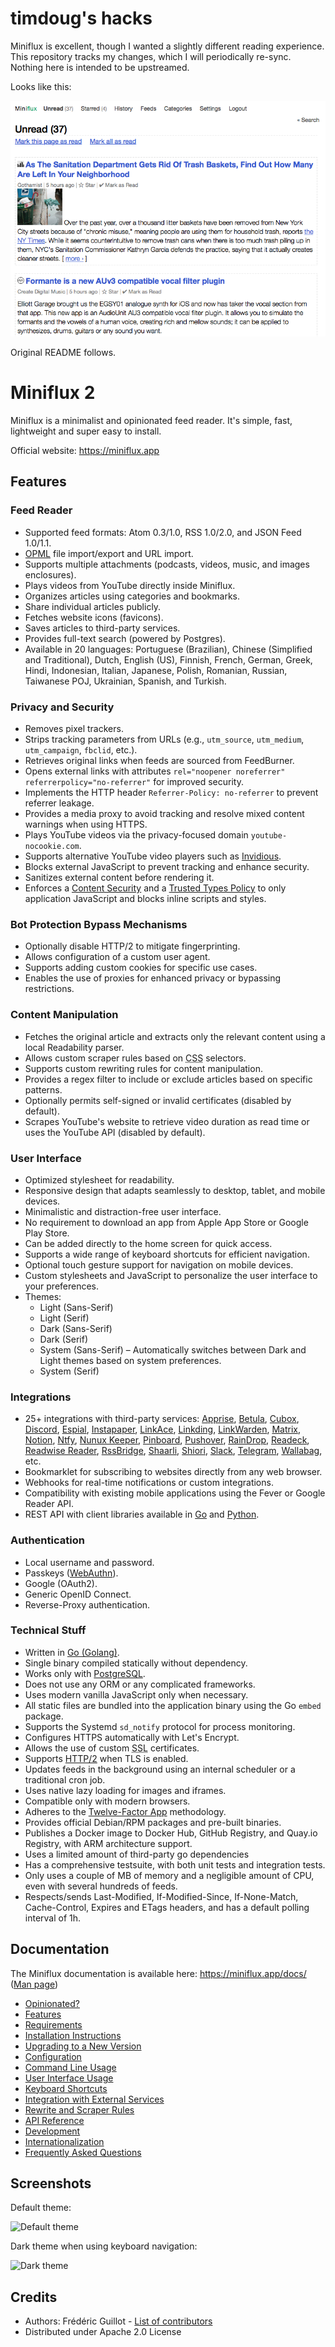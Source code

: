 timdoug's hacks
===============
Miniflux is excellent, though I wanted a slightly different reading experience. This repository tracks my changes, which I will periodically re-sync. Nothing here is intended to be upstreamed.

Looks like this:

![screenshot](https://raw.githubusercontent.com/timdoug/miniflux/master/screenshot.png)

Original README follows.


Miniflux 2
==========

Miniflux is a minimalist and opinionated feed reader.
It's simple, fast, lightweight and super easy to install.

Official website: <https://miniflux.app>

Features
--------

### Feed Reader

- Supported feed formats: Atom 0.3/1.0, RSS 1.0/2.0, and JSON Feed 1.0/1.1.
- [OPML](https://en.wikipedia.org/wiki/OPML) file import/export and URL import.
- Supports multiple attachments (podcasts, videos, music, and images enclosures).
- Plays videos from YouTube directly inside Miniflux.
- Organizes articles using categories and bookmarks.
- Share individual articles publicly.
- Fetches website icons (favicons).
- Saves articles to third-party services.
- Provides full-text search (powered by Postgres).
- Available in 20 languages: Portuguese (Brazilian), Chinese (Simplified and Traditional), Dutch, English (US), Finnish, French, German, Greek, Hindi, Indonesian, Italian, Japanese, Polish, Romanian, Russian, Taiwanese POJ, Ukrainian, Spanish, and Turkish.

### Privacy and Security

- Removes pixel trackers.
- Strips tracking parameters from URLs (e.g., `utm_source`, `utm_medium`, `utm_campaign`, `fbclid`, etc.).
- Retrieves original links when feeds are sourced from FeedBurner.
- Opens external links with attributes `rel="noopener noreferrer" referrerpolicy="no-referrer"` for improved security.
- Implements the HTTP header `Referrer-Policy: no-referrer` to prevent referrer leakage.
- Provides a media proxy to avoid tracking and resolve mixed content warnings when using HTTPS.
- Plays YouTube videos via the privacy-focused domain `youtube-nocookie.com`.
- Supports alternative YouTube video players such as [Invidious](https://invidio.us).
- Blocks external JavaScript to prevent tracking and enhance security.
- Sanitizes external content before rendering it.
- Enforces a [Content Security](https://developer.mozilla.org/en-US/docs/Web/HTTP/CSP) and a [Trusted Types Policy](https://developer.mozilla.org/en-US/docs/Web/API/Trusted_Types_API) to only application JavaScript and blocks inline scripts and styles. 

### Bot Protection Bypass Mechanisms

- Optionally disable HTTP/2 to mitigate fingerprinting.
- Allows configuration of a custom user agent.
- Supports adding custom cookies for specific use cases.
- Enables the use of proxies for enhanced privacy or bypassing restrictions.

### Content Manipulation

- Fetches the original article and extracts only the relevant content using a local Readability parser.
- Allows custom scraper rules based on <abbr title="Cascading Style Sheets">CSS</abbr> selectors.
- Supports custom rewriting rules for content manipulation.
- Provides a regex filter to include or exclude articles based on specific patterns.
- Optionally permits self-signed or invalid certificates (disabled by default).
- Scrapes YouTube's website to retrieve video duration as read time or uses the YouTube API (disabled by default).

### User Interface

- Optimized stylesheet for readability.
- Responsive design that adapts seamlessly to desktop, tablet, and mobile devices.
- Minimalistic and distraction-free user interface.
- No requirement to download an app from Apple App Store or Google Play Store.
- Can be added directly to the home screen for quick access.
- Supports a wide range of keyboard shortcuts for efficient navigation.
- Optional touch gesture support for navigation on mobile devices.
- Custom stylesheets and JavaScript to personalize the user interface to your preferences.
- Themes:
    - Light (Sans-Serif)
    - Light (Serif)
    - Dark (Sans-Serif)
    - Dark (Serif)
    - System (Sans-Serif) – Automatically switches between Dark and Light themes based on system preferences.
    - System (Serif)

### Integrations

- 25+ integrations with third-party services: [Apprise](https://github.com/caronc/apprise), [Betula](https://sr.ht/~bouncepaw/betula/), [Cubox](https://cubox.cc/), [Discord](https://discord.com/), [Espial](https://github.com/jonschoning/espial), [Instapaper](https://www.instapaper.com/), [LinkAce](https://www.linkace.org/), [Linkding](https://github.com/sissbruecker/linkding), [LinkWarden](https://linkwarden.app/), [Matrix](https://matrix.org), [Notion](https://www.notion.com/), [Ntfy](https://ntfy.sh/), [Nunux Keeper](https://keeper.nunux.org/), [Pinboard](https://pinboard.in/), [Pushover](https://pushover.net), [RainDrop](https://raindrop.io/), [Readeck](https://readeck.org/en/), [Readwise Reader](https://readwise.io/read), [RssBridge](https://rss-bridge.org/), [Shaarli](https://github.com/shaarli/Shaarli), [Shiori](https://github.com/go-shiori/shiori), [Slack](https://slack.com/), [Telegram](https://telegram.org), [Wallabag](https://www.wallabag.org/), etc.
- Bookmarklet for subscribing to websites directly from any web browser.
- Webhooks for real-time notifications or custom integrations.
- Compatibility with existing mobile applications using the Fever or Google Reader API.
- REST API with client libraries available in [Go](https://github.com/miniflux/v2/tree/main/client) and [Python](https://github.com/miniflux/python-client).

### Authentication

- Local username and password.
- Passkeys ([WebAuthn](https://en.wikipedia.org/wiki/WebAuthn)).
- Google (OAuth2).
- Generic OpenID Connect.
- Reverse-Proxy authentication.

### Technical Stuff

- Written in [Go (Golang)](https://golang.org/).
- Single binary compiled statically without dependency.
- Works only with [PostgreSQL](https://www.postgresql.org/).
- Does not use any ORM or any complicated frameworks.
- Uses modern vanilla JavaScript only when necessary.
- All static files are bundled into the application binary using the Go `embed` package.
- Supports the Systemd `sd_notify` protocol for process monitoring.
- Configures HTTPS automatically with Let's Encrypt.
- Allows the use of custom <abbr title="Secure Sockets Layer">SSL</abbr> certificates.
- Supports [HTTP/2](https://en.wikipedia.org/wiki/HTTP/2) when TLS is enabled.
- Updates feeds in the background using an internal scheduler or a traditional cron job.
- Uses native lazy loading for images and iframes.
- Compatible only with modern browsers.
- Adheres to the [Twelve-Factor App](https://12factor.net/) methodology.
- Provides official Debian/RPM packages and pre-built binaries.
- Publishes a Docker image to Docker Hub, GitHub Registry, and Quay.io Registry, with ARM architecture support.
- Uses a limited amount of third-party go dependencies
- Has a comprehensive testsuite, with both unit tests and integration tests.
- Only uses a couple of MB of memory and a negligible amount of CPU, even with several hundreds of feeds.
- Respects/sends Last-Modified, If-Modified-Since, If-None-Match, Cache-Control, Expires and ETags headers, and has a default polling interval of 1h.

Documentation
-------------

The Miniflux documentation is available here: <https://miniflux.app/docs/> ([Man page](https://miniflux.app/miniflux.1.html))

- [Opinionated?](https://miniflux.app/opinionated.html)
- [Features](https://miniflux.app/features.html)
- [Requirements](https://miniflux.app/docs/requirements.html)
- [Installation Instructions](https://miniflux.app/docs/installation.html)
- [Upgrading to a New Version](https://miniflux.app/docs/upgrade.html)
- [Configuration](https://miniflux.app/docs/configuration.html)
- [Command Line Usage](https://miniflux.app/docs/cli.html)
- [User Interface Usage](https://miniflux.app/docs/ui.html)
- [Keyboard Shortcuts](https://miniflux.app/docs/keyboard_shortcuts.html)
- [Integration with External Services](https://miniflux.app/docs/#integrations)
- [Rewrite and Scraper Rules](https://miniflux.app/docs/rules.html)
- [API Reference](https://miniflux.app/docs/api.html)
- [Development](https://miniflux.app/docs/development.html)
- [Internationalization](https://miniflux.app/docs/i18n.html)
- [Frequently Asked Questions](https://miniflux.app/faq.html)

Screenshots
-----------

Default theme:

![Default theme](https://miniflux.app/images/overview.png)

Dark theme when using keyboard navigation:

![Dark theme](https://miniflux.app/images/item-selection-black-theme.png)

Credits
-------

- Authors: Frédéric Guillot - [List of contributors](https://github.com/miniflux/v2/graphs/contributors)
- Distributed under Apache 2.0 License
